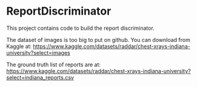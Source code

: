 # ReportDiscriminator
This project contains code to build the report discriminator. 

The dataset of images is too big to put on github. 
You can download from Kaggle at:
https://www.kaggle.com/datasets/raddar/chest-xrays-indiana-university?select=images

The ground truth list of reports are at:
https://www.kaggle.com/datasets/raddar/chest-xrays-indiana-university?select=indiana_reports.csv
